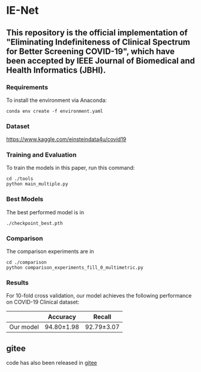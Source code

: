 # IE-Net

## This repository is the official implementation of "Eliminating Indefiniteness of Clinical Spectrum for Better Screening COVID-19", which have been accepted by IEEE Journal of Biomedical and Health Informatics (JBHI). 


### Requirements

To install the environment via Anaconda:

```setup
conda env create -f environment.yaml
```

### Dataset

https://www.kaggle.com/einsteindata4u/covid19

### Training and Evaluation

To train the models in this paper, run this command:

```train
cd ./tools
python main_multiple.py
```


### Best Models

The best performed model is in 
```
./checkpoint_best.pth
```

### Comparison 

The comparison experiments are in

```
cd ./comparison
python comparison_experiments_fill_0_multimetric.py
```

### Results

For 10-fold cross validation, our model achieves the following performance on COVID-19 Clinical  dataset:

|                    |    Accuracy       |    Recall      |
| ------------------ |------------------ | -------------- |
|    Our model       |   94.80±1.98      |  92.79±3.07    |

## gitee
code has also been released in [gitee](https://gitee.com/gyguo95/IE-Net)
